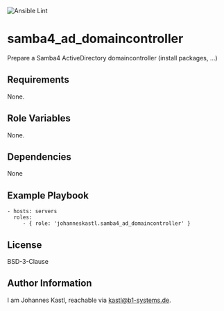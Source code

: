 ![Ansible Lint](https://github.com/johanneskastl/ansible-role-samba4_ad_domaincontroller/workflows/Ansible%20Lint/badge.svg)

samba4_ad_domaincontroller
=========

Prepare a Samba4 ActiveDirectory domaincontroller (install packages, ...) 

Requirements
------------

None.

Role Variables
--------------

None.

Dependencies
------------

None

Example Playbook
----------------

    - hosts: servers
      roles:
         - { role: 'johanneskastl.samba4_ad_domaincontroller' }

License
-------

BSD-3-Clause

Author Information
------------------

I am Johannes Kastl, reachable via kastl@b1-systems.de.
